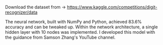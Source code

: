 Download the dataset from -> https://www.kaggle.com/competitions/digit-recognizer/data

The neural network, built with NumPy and Python, achieved 83.6% accuracy and can be tweaked up.
Within the network architecture, a single hidden layer with 10 nodes was implemented. 
I developed this model with the guidance from Samson Zhang's YouTube channel.
